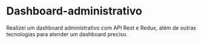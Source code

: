 # Dashboard-administrativo
Realizei um dashboard administrativo com API Rest e Redux, além de outras tecnologias para atender um dashboard preciso. 

